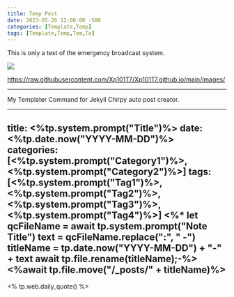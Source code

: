 ```yaml
---
title: Temp Post
date: 2023-05-26 12:00:00 -500
categories: [Template,Temp]
tags: [Template,Temp,Tem,Te]
---
```


This is only a test of the emergency broadcast system.

![](https://raw.githubusercontent.com/Xp101T7/Xp101T7.github.io/main/images/Screenshot%202023-05-06%20194421.png)


https://raw.githubusercontent.com/Xp101T7/Xp101T7.github.io/main/images/

---

My Templater Command for Jekyll Chirpy auto post creator.

---
title: <%tp.system.prompt("Title")%>
date: <%tp.date.now("YYYY-MM-DD")%>
categories: [<%tp.system.prompt("Category1")%>,<%tp.system.prompt("Category2")%>]
tags: [<%tp.system.prompt("Tag1")%>,<%tp.system.prompt("Tag2")%>,<%tp.system.prompt("Tag3")%>,<%tp.system.prompt("Tag4")%>]
<%* let qcFileName = await tp.system.prompt("Note Title")
text = qcFileName.replace(":", " -") 
titleName = tp.date.now("YYYY-MM-DD") + "-" + text 
await tp.file.rename(titleName);-%>
<%await tp.file.move("/_posts/" + titleName)%>
---

<% tp.web.daily_quote() %>